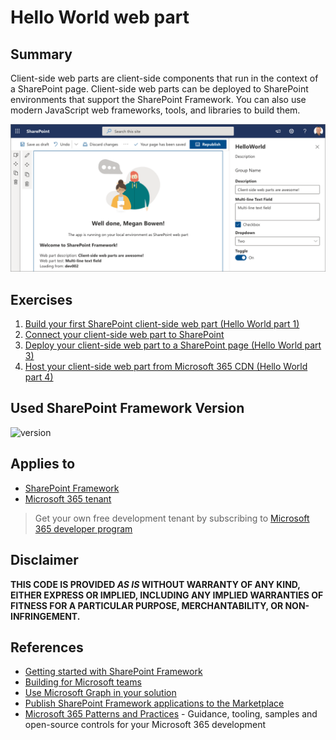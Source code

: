 # Hello World web part

## Summary

Client-side web parts are client-side components that run in the context of a SharePoint page. Client-side web parts can be deployed to SharePoint environments that support the SharePoint Framework. You can also use modern JavaScript web frameworks, tools, and libraries to build them.

![Modern page web part](sp-wp-modern-page-pp.png)

## Exercises

1. [Build your first SharePoint client-side web part (Hello World part 1)](https://learn.microsoft.com/et-ee/sharepoint/dev/spfx/web-parts/get-started/build-a-hello-world-web-part)
2. [Connect your client-side web part to SharePoint](https://learn.microsoft.com/et-ee/sharepoint/dev/spfx/web-parts/get-started/connect-to-sharepoint)
3. [Deploy your client-side web part to a SharePoint page (Hello World part 3)](https://learn.microsoft.com/et-ee/sharepoint/dev/spfx/web-parts/get-started/serve-your-web-part-in-a-sharepoint-page)
4. [Host your client-side web part from Microsoft 365 CDN (Hello World part 4)](https://learn.microsoft.com/et-ee/sharepoint/dev/spfx/web-parts/get-started/hosting-webpart-from-office-365-cdn)

## Used SharePoint Framework Version

![version](https://img.shields.io/badge/version-1.15-green.svg)

## Applies to

- [SharePoint Framework](https://aka.ms/spfx)
- [Microsoft 365 tenant](https://docs.microsoft.com/en-us/sharepoint/dev/spfx/set-up-your-developer-tenant)

> Get your own free development tenant by subscribing to [Microsoft 365 developer program](http://aka.ms/o365devprogram)

## Disclaimer

**THIS CODE IS PROVIDED _AS IS_ WITHOUT WARRANTY OF ANY KIND, EITHER EXPRESS OR IMPLIED, INCLUDING ANY IMPLIED WARRANTIES OF FITNESS FOR A PARTICULAR PURPOSE, MERCHANTABILITY, OR NON-INFRINGEMENT.**

## References

- [Getting started with SharePoint Framework](https://docs.microsoft.com/en-us/sharepoint/dev/spfx/set-up-your-developer-tenant)
- [Building for Microsoft teams](https://docs.microsoft.com/en-us/sharepoint/dev/spfx/build-for-teams-overview)
- [Use Microsoft Graph in your solution](https://docs.microsoft.com/en-us/sharepoint/dev/spfx/web-parts/get-started/using-microsoft-graph-apis)
- [Publish SharePoint Framework applications to the Marketplace](https://docs.microsoft.com/en-us/sharepoint/dev/spfx/publish-to-marketplace-overview)
- [Microsoft 365 Patterns and Practices](https://aka.ms/m365pnp) - Guidance, tooling, samples and open-source controls for your Microsoft 365 development
